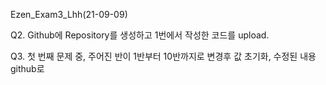 Ezen_Exam3_Lhh(21-09-09)

Q2. Github에 Repository를 생성하고 1번에서 작성한 코드를 upload.

Q3. 첫 번째 문제 중, 주어진 반이 1반부터 10반까지로 변경후 값 초기화, 수정된 내용 github로 
